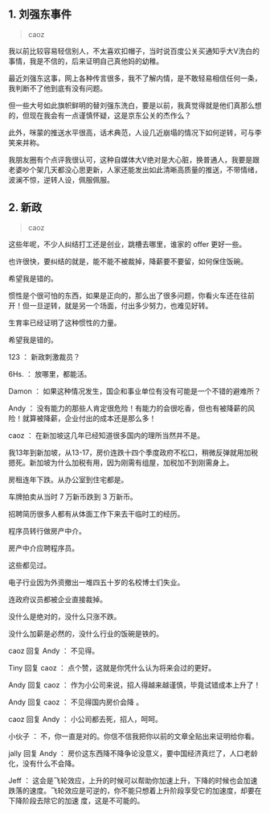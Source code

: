 ## 1. 刘强东事件
> caoz

我以前比较容易轻信别人，不太喜欢扣帽子，当时说百度公关买通知乎大V洗白的事情，我是不信的，后来证明自己真他妈的幼稚。

最近刘强东这事，网上各种传言很多，我不了解内情，是不敢轻易相信任何一条，我判断不了他到底有没有问题。

但一些大号如此旗帜鲜明的替刘强东洗白，要是以前，我真觉得就是他们真那么想的，但现在我会有一点谨慎怀疑，这是京东公关的杰作么？

此外，咪蒙的推送水平很高，话术典范，人设几近崩塌的情况下如何逆转，可与李笑来并称。

我朋友圈有个点评我很认可，这种自媒体大V绝对是大心脏，换普通人，我要是跟老婆吵个架几天都没心思更新，人家还能发出如此清晰高质量的推送，不带情绪，波澜不惊，逆转人设，佩服佩服。

## 2. 新政
> caoz

这些年呢，不少人纠结打工还是创业，跳槽去哪里，谁家的 offer 更好一些。

也许很快，要纠结的就是，能不能不被裁掉，降薪要不要留，如何保住饭碗。

希望我是错的。

惯性是个很可怕的东西，如果是正向的，那么出了很多问题，你看火车还在往前开！但一旦逆转，就是另一个场面，付出多少努力，也难见好转。

生育率已经证明了这种惯性的力量。

希望我是错的。

123 ：  新政刺激裁员？

6Hs. ：  放哪里，都能活。

Damon ：  如果这种情况发生，国企和事业单位有没有可能是一个不错的避难所？ 

Andy ：  没有能力的那些人肯定很危险！有能力的会很吃香，但也有被降薪的风险！就算被降薪，企业付出的成本还是那么多！

caoz ：  在新加坡这几年已经知道很多国内的理所当然并不是。

我13年到新加坡，从13-17，房价连跌十四个季度政府不松口，稍微反弹就用加税摁死。新加坡为什么加税有用，因为刚需有组屋，加税加不到刚需身上。

房租连年下跌。从办公室到住宅都是。

车牌拍卖从当时 7 万新币跌到 3 万新币。

招聘简历很多人都有从体面工作下来去干临时工的经历。

程序员转行做房产中介。

房产中介应聘程序员。

这些都见过。

电子行业因为外资撤出一堆四五十岁的名校博士们失业。

连政府议员都被企业直接裁掉。

没什么是绝对的，没什么只涨不跌。

没什么加薪是必然的，没什么行业的饭碗是铁的。 

caoz 回复 Andy ：  不见得。 

Tiny 回复 caoz ：  点个赞，这就是你凭什么认为将来会过的更好。

Andy 回复 caoz ：  作为小公司来说，招人得越来越谨慎，毕竟试错成本上升了！

Andy 回复 caoz ：  不见得国内房价会降 。

caoz 回复 Andy ：  小公司都去死，招人，呵呵。

小伙子 ：  不，你一直是对的。你信不信我把你以前的文章全贴出来证明给你看。

jally 回复 Andy ：  房价这东西降不降争论没意义，要中国经济真烂了，人口老龄化，没有什么不会降。

Jeff ：  这会是⻜轮效应，上升的时候可以帮助你加速上升，下降的时候也会加速跌落的速度。⻜轮效应是可逆的，你不能只想着上升阶段享受它的加速度，却要在下降阶段去除它的加速 度，这是不可能的。 






